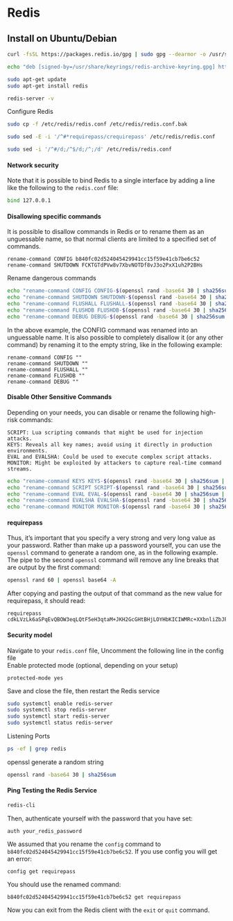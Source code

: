 # Redis         
## Install on Ubuntu/Debian       
```sh
curl -fsSL https://packages.redis.io/gpg | sudo gpg --dearmor -o /usr/share/keyrings/redis-archive-keyring.gpg

echo "deb [signed-by=/usr/share/keyrings/redis-archive-keyring.gpg] https://packages.redis.io/deb $(lsb_release -cs) main" | sudo tee /etc/apt/sources.list.d/redis.list

sudo apt-get update
sudo apt-get install redis

redis-server -v
```
Configure Redis       
```sh
sudo cp -f /etc/redis/redis.conf /etc/redis/redis.conf.bak

sudo sed -E -i '/^#*requirepass/crequirepass' /etc/redis/redis.conf

sudo sed -i '/^#/d;/^$/d;/^;/d' /etc/redis/redis.conf
```
#### Network security        
Note that it is possible to bind Redis to a single interface by adding a line like the following to the `redis.conf` file:          
```sh
bind 127.0.0.1
```
#### Disallowing specific commands         
It is possible to disallow commands in Redis or to rename them as an unguessable name, so that normal clients are limited to a specified set of commands.        
```
rename-command CONFIG b840fc02d524045429941cc15f59e41cb7be6c52
rename-command SHUTDOWN FCKTGTdPVw8v7XbvNOTDf8vJ3o2PxX1uh2P2BHs
```
Rename dangerous commands           
```sh
echo "rename-command CONFIG CONFIG-$(openssl rand -base64 30 | sha256sum | awk '{print $1}')" | sudo tee -a /etc/redis/redis.conf
echo "rename-command SHUTDOWN SHUTDOWN-$(openssl rand -base64 30 | sha256sum | awk '{print $1}')" | sudo tee -a /etc/redis/redis.conf
echo "rename-command FLUSHALL FLUSHALL-$(openssl rand -base64 30 | sha256sum | awk '{print $1}')" | sudo tee -a /etc/redis/redis.conf
echo "rename-command FLUSHDB FLUSHDB-$(openssl rand -base64 30 | sha256sum | awk '{print $1}')" | sudo tee -a /etc/redis/redis.conf
echo "rename-command DEBUG DEBUG-$(openssl rand -base64 30 | sha256sum | awk '{print $1}')" | sudo tee -a /etc/redis/redis.conf
```
In the above example, the CONFIG command was renamed into an unguessable name. It is also possible to completely disallow it (or any other command) by renaming it to the empty string, like in the following example:          
```
rename-command CONFIG ""
rename-command SHUTDOWN ""
rename-command FLUSHALL ""
rename-command FLUSHDB ""
rename-command DEBUG ""
```
#### Disable Other Sensitive Commands             
Depending on your needs, you can disable or rename the following high-risk commands:

    SCRIPT: Lua scripting commands that might be used for injection attacks.       
    KEYS: Reveals all key names; avoid using it directly in production environments.               
    EVAL and EVALSHA: Could be used to execute complex script attacks.            
    MONITOR: Might be exploited by attackers to capture real-time command streams.            
```sh
echo "rename-command KEYS KEYS-$(openssl rand -base64 30 | sha256sum | awk '{print $1}')" | sudo tee -a /etc/redis/redis.conf
echo "rename-command SCRIPT SCRIPT-$(openssl rand -base64 30 | sha256sum | awk '{print $1}')" | sudo tee -a /etc/redis/redis.conf
echo "rename-command EVAL EVAL-$(openssl rand -base64 30 | sha256sum | awk '{print $1}')" | sudo tee -a /etc/redis/redis.conf
echo "rename-command EVALSHA EVALSHA-$(openssl rand -base64 30 | sha256sum | awk '{print $1}')" | sudo tee -a /etc/redis/redis.conf
echo "rename-command MONITOR MONITOR-$(openssl rand -base64 30 | sha256sum | awk '{print $1}')" | sudo tee -a /etc/redis/redis.conf
```
#### requirepass                
Thus, it’s important that you specify a very strong and very long value as your password. Rather than make up a password yourself, you can use the `openssl` command to generate a random one, as in the following example. The pipe to the second `openssl` command will remove any line breaks that are output by the first command:             
```sh
openssl rand 60 | openssl base64 -A
```
After copying and pasting the output of that command as the new value for requirepass, it should read:           
```
requirepass cdkLVzLk6aSPqEvQBOW3eqLQtF5eH3qtaM+JKH2GcGHtBHjLOYHbKICIWMRc+XXbnliZbJPSDEzF6qDc
```
#### Security model              
Navigate to your `redis.conf` file, Uncomment the following line in the config file               
Enable protected mode (optional, depending on your setup)          
```
protected-mode yes
```
Save and close the file, then restart the Redis service           
```sh
sudo systemctl enable redis-server
sudo systemctl stop redis-server
sudo systemctl start redis-server
sudo systemctl status redis-server
```
Listening Ports       
```sh
ps -ef | grep redis
```
openssl generate a random string      
```sh
openssl rand -base64 30 | sha256sum
```
#### Ping Testing the Redis Service          
```sh
redis-cli
```
Then, authenticate yourself with the password that you have set:          
```
auth your_redis_password
```
We assumed that you rename the `config` command to `b840fc02d524045429941cc15f59e41cb7be6c52`. If you use config you will get an error:             
```
config get requirepass
```
You should use the renamed command:        
```
b840fc02d524045429941cc15f59e41cb7be6c52 get requirepass
```

Now you can exit from the Redis client with the `exit` or `quit` command.